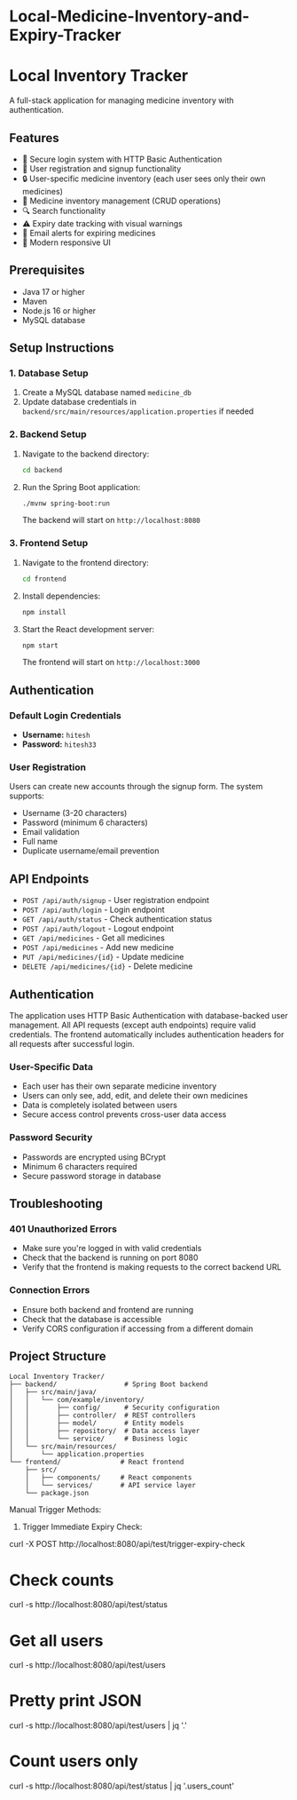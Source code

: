 # Local-Medicine-Inventory-and-Expiry-Tracker

# Local Inventory Tracker

A full-stack application for managing medicine inventory with authentication.

## Features

- 🔐 Secure login system with HTTP Basic Authentication
- 👤 User registration and signup functionality
- 🔒 User-specific medicine inventory (each user sees only their own medicines)
- 💊 Medicine inventory management (CRUD operations)
- 🔍 Search functionality
- ⚠️ Expiry date tracking with visual warnings
- 📧 Email alerts for expiring medicines
- 🎨 Modern responsive UI

## Prerequisites

- Java 17 or higher
- Maven
- Node.js 16 or higher
- MySQL database

## Setup Instructions

### 1. Database Setup

1. Create a MySQL database named `medicine_db`
2. Update database credentials in `backend/src/main/resources/application.properties` if needed

### 2. Backend Setup

1. Navigate to the backend directory:
   ```bash
   cd backend
   ```

2. Run the Spring Boot application:
   ```bash
   ./mvnw spring-boot:run
   ```

   The backend will start on `http://localhost:8080`

### 3. Frontend Setup

1. Navigate to the frontend directory:
   ```bash
   cd frontend
   ```

2. Install dependencies:
   ```bash
   npm install
   ```

3. Start the React development server:
   ```bash
   npm start
   ```

   The frontend will start on `http://localhost:3000`

## Authentication

### Default Login Credentials
- **Username:** `hitesh`
- **Password:** `hitesh33`

### User Registration
Users can create new accounts through the signup form. The system supports:
- Username (3-20 characters)
- Password (minimum 6 characters)
- Email validation
- Full name
- Duplicate username/email prevention

## API Endpoints

- `POST /api/auth/signup` - User registration endpoint
- `POST /api/auth/login` - Login endpoint
- `GET /api/auth/status` - Check authentication status
- `POST /api/auth/logout` - Logout endpoint
- `GET /api/medicines` - Get all medicines
- `POST /api/medicines` - Add new medicine
- `PUT /api/medicines/{id}` - Update medicine
- `DELETE /api/medicines/{id}` - Delete medicine

## Authentication

The application uses HTTP Basic Authentication with database-backed user management. All API requests (except auth endpoints) require valid credentials. The frontend automatically includes authentication headers for all requests after successful login.

### User-Specific Data
- Each user has their own separate medicine inventory
- Users can only see, add, edit, and delete their own medicines
- Data is completely isolated between users
- Secure access control prevents cross-user data access

### Password Security
- Passwords are encrypted using BCrypt
- Minimum 6 characters required
- Secure password storage in database

## Troubleshooting

### 401 Unauthorized Errors
- Make sure you're logged in with valid credentials
- Check that the backend is running on port 8080
- Verify that the frontend is making requests to the correct backend URL

### Connection Errors
- Ensure both backend and frontend are running
- Check that the database is accessible
- Verify CORS configuration if accessing from a different domain

## Project Structure

```
Local Inventory Tracker/
├── backend/                 # Spring Boot backend
│   ├── src/main/java/
│   │   └── com/example/inventory/
│   │       ├── config/      # Security configuration
│   │       ├── controller/  # REST controllers
│   │       ├── model/       # Entity models
│   │       ├── repository/  # Data access layer
│   │       └── service/     # Business logic
│   └── src/main/resources/
│       └── application.properties
└── frontend/               # React frontend
    ├── src/
    │   ├── components/     # React components
    │   └── services/       # API service layer
    └── package.json
``` 



Manual Trigger Methods:
1. Trigger Immediate Expiry Check:

curl -X POST http://localhost:8080/api/test/trigger-expiry-check


# Check counts
curl -s http://localhost:8080/api/test/status

# Get all users
curl -s http://localhost:8080/api/test/users

# Pretty print JSON
curl -s http://localhost:8080/api/test/users | jq '.'

# Count users only
curl -s http://localhost:8080/api/test/status | jq '.users_count'
